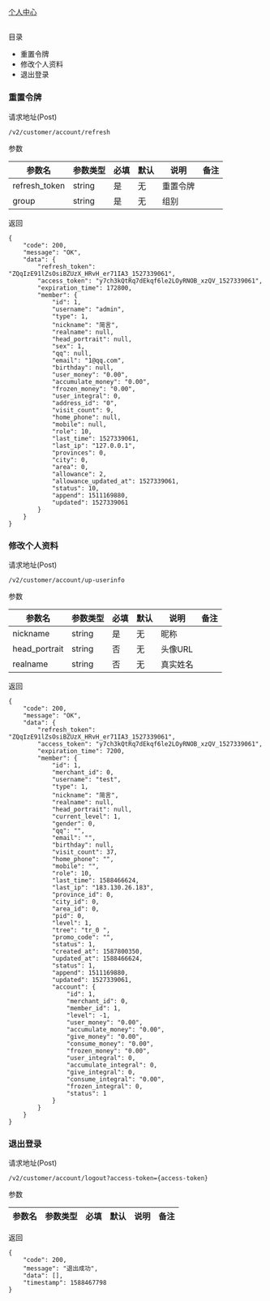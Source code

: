 
[个人中心](v2docs/profile.md)


## 


目录
- 重置令牌
- 修改个人资料
- 退出登录

### 重置令牌

请求地址(Post)

```
/v2/customer/account/refresh
```

参数

参数名 | 参数类型 | 必填 | 默认 | 说明 | 备注
---|---|---|---|---|---
refresh_token | string| 是 | 无 | 重置令牌 |
group | string| 是 | 无 | 组别 | 

返回

```
{
    "code": 200,
    "message": "OK",
    "data": {
        "refresh_token": "ZQqIzE91lZsOsiBZUzX_HRvH_er71IA3_1527339061",
        "access_token": "y7ch3kQtRq7dEkqf6le2LOyRNOB_xzQV_1527339061",
        "expiration_time": 172800,
        "member": {
            "id": 1,
            "username": "admin",
            "type": 1,
            "nickname": "简言",
            "realname": null,
            "head_portrait": null,
            "sex": 1,
            "qq": null,
            "email": "1@qq.com",
            "birthday": null,
            "user_money": "0.00",
            "accumulate_money": "0.00",
            "frozen_money": "0.00",
            "user_integral": 0,
            "address_id": "0",
            "visit_count": 9,
            "home_phone": null,
            "mobile": null,
            "role": 10,
            "last_time": 1527339061,
            "last_ip": "127.0.0.1",
            "provinces": 0,
            "city": 0,
            "area": 0,
            "allowance": 2,
            "allowance_updated_at": 1527339061,
            "status": 10,
            "append": 1511169880,
            "updated": 1527339061
        }
    }
}
```
### 修改个人资料

请求地址(Post)

```
/v2/customer/account/up-userinfo
```

参数

参数名 | 参数类型 | 必填 | 默认 | 说明 | 备注
---|---|---|---|---|---
nickname | string| 是 | 无 | 昵称 |
head_portrait | string| 否 | 无 | 头像URL | 
realname | string| 否 | 无 | 真实姓名 | 
返回

```
{
    "code": 200,
    "message": "OK",
    "data": {
        "refresh_token": "ZQqIzE91lZsOsiBZUzX_HRvH_er71IA3_1527339061",
        "access_token": "y7ch3kQtRq7dEkqf6le2LOyRNOB_xzQV_1527339061",
        "expiration_time": 7200,
        "member": {
            "id": 1,
            "merchant_id": 0,
            "username": "test",
            "type": 1,
            "nickname": "简言",
            "realname": null,
            "head_portrait": null,
            "current_level": 1,
            "gender": 0,
            "qq": "",
            "email": "",
            "birthday": null,
            "visit_count": 37,
            "home_phone": "",
            "mobile": "",
            "role": 10,
            "last_time": 1588466624,
            "last_ip": "183.130.26.183",
            "province_id": 0,
            "city_id": 0,
            "area_id": 0,
            "pid": 0,
            "level": 1,
            "tree": "tr_0 ",
            "promo_code": "",
            "status": 1,
            "created_at": 1587800350,
            "updated_at": 1588466624,
            "status": 1,
            "append": 1511169880,
            "updated": 1527339061,
            "account": {
                "id": 1,
                "merchant_id": 0,
                "member_id": 1,
                "level": -1,
                "user_money": "0.00",
                "accumulate_money": "0.00",
                "give_money": "0.00",
                "consume_money": "0.00",
                "frozen_money": "0.00",
                "user_integral": 0,
                "accumulate_integral": 0,
                "give_integral": 0,
                "consume_integral": "0.00",
                "frozen_integral": 0,
                "status": 1
            }
        }
    }
}
```
### 退出登录
请求地址(Post)

```
/v2/customer/account/logout?access-token={access-token}
```

参数

参数名 | 参数类型 | 必填 | 默认 | 说明 | 备注
---|---|---|---|---|---



返回

```
{
    "code": 200,
    "message": "退出成功",
    "data": [],
    "timestamp": 1588467798
}
```

